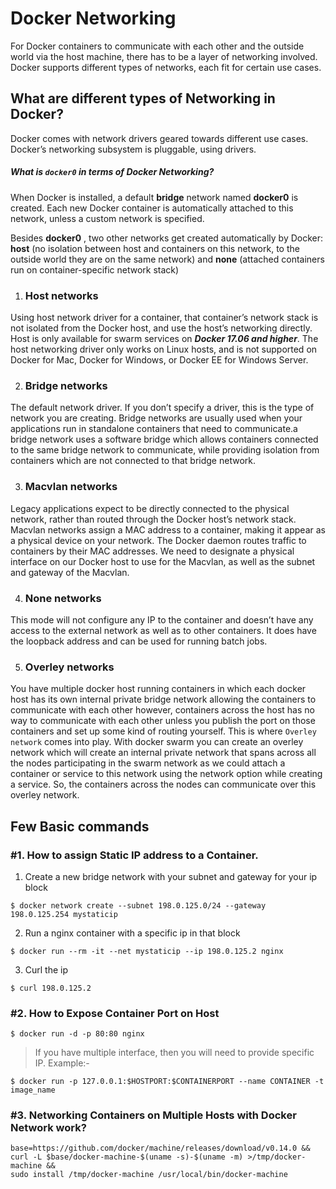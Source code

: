 **Docker Networking**
===================
For Docker containers to communicate with each other and the outside world via the host machine, there has to be a layer of networking involved. Docker supports different types of networks, each fit for certain use cases.

## What are different types of Networking in Docker?

Docker comes with network drivers geared towards different use cases.
Docker’s networking subsystem is pluggable, using drivers.

##### What is `docker0` in terms of Docker Networking?
When Docker is installed, a default **bridge** network named  **docker0** is created. Each new Docker container is automatically attached to this network, unless a custom network is specified.

Besides  **docker0**  , two other networks get created automatically by Docker:  **host**  (no isolation between host and containers on this network, to the outside world they are on the same network) and **none**  (attached containers run on container-specific network stack)



1. ### Host networks
Using host network driver for a container, that container’s network stack is not isolated from the Docker host, and use the host’s networking directly.
Host is only available for swarm services on ***Docker 17.06 and higher***.
The host networking driver only works on Linux hosts, and is not supported on Docker for Mac, Docker for Windows, or Docker EE for Windows Server.

2. ### Bridge networks
The default network driver. If you don’t specify a driver, this is the type of network you are creating. Bridge networks are usually used when your applications run in standalone containers that need to communicate.a bridge network uses a software bridge which allows containers connected to the same bridge network to communicate, while providing isolation from containers which are not connected to that bridge network.

3. ### Macvlan networks
Legacy applications expect to be directly connected to the physical network, rather than routed through the Docker host’s network stack.
Macvlan networks assign a MAC address to a container, making it appear as a physical device on your network. The Docker daemon routes traffic to containers by their MAC addresses.
We need to designate a physical interface on our Docker host to use for the Macvlan, as well as the subnet and gateway of the Macvlan.

4. ### None networks
This mode will not configure any IP to the container and doesn’t have any access to the external network as well as to other containers. It does have the loopback address and can be used for running batch jobs.

5. ### Overley networks
You have multiple docker host running containers in which each docker host has its own internal private bridge network allowing the containers to communicate with each other however, containers across the host has no way to communicate with each other unless you publish the port on those containers and set up some kind of routing yourself. This is where `Overley network` comes into play. With docker swarm you can create an overley network which will create an internal private network that spans across all the nodes participating in the swarm network as we could attach a container or service to this network using the network option while creating a service. So, the containers across the nodes can communicate over this overley network.

## Few Basic commands
### #1. How to assign Static IP address to a Container.
1. Create a new bridge network with your subnet and gateway for your ip block
```
$ docker network create --subnet 198.0.125.0/24 --gateway 198.0.125.254 mystaticip
```
2. Run a nginx container with a specific ip in that block
```
$ docker run --rm -it --net mystaticip --ip 198.0.125.2 nginx
```
3. Curl the ip
```
$ curl 198.0.125.2
```

### #2. How to Expose Container Port on Host
```
$ docker run -d -p 80:80 nginx
```
>If you have multiple interface, then you will need to provide specific IP. Example:-
```
$ docker run -p 127.0.0.1:$HOSTPORT:$CONTAINERPORT --name CONTAINER -t image_name
```

### #3. Networking Containers on Multiple Hosts with Docker Network work?

```
base=https://github.com/docker/machine/releases/download/v0.14.0 &&
curl -L $base/docker-machine-$(uname -s)-$(uname -m) >/tmp/docker-machine &&
sudo install /tmp/docker-machine /usr/local/bin/docker-machine
```

